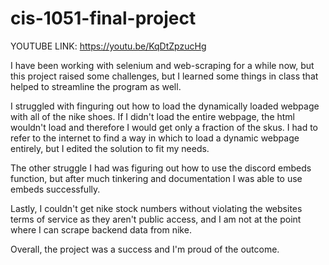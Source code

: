# cis-1051-final-project

YOUTUBE LINK: https://youtu.be/KqDtZpzucHg

I have been working with selenium and web-scraping for a while now, but this project raised some challenges, but I learned some things in class that helped to streamline the program as well.

I struggled with finguring out how to load the dynamically loaded webpage with all of the nike shoes. If I didn't load the entire webpage, the html wouldn't load and therefore I would get only a fraction of the skus. I had to refer to the internet to find a way in which to load a dynamic webpage entirely, but I edited the solution to fit my needs.

The other struggle I had was figuring out how to use the discord embeds function, but after much tinkering and documentation I was able to use embeds successfully.

Lastly, I couldn't get nike stock numbers without violating the websites terms of service as they aren't public access, and I am not at the point where I can scrape backend data from nike.

Overall, the project was a success and I'm proud of the outcome.
